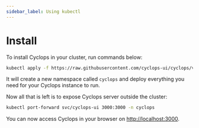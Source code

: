 ```yaml
---
sidebar_label: Using kubectl
---
```


# Install

To install Cyclops in your cluster, run commands below:

```bash
kubectl apply -f https://raw.githubusercontent.com/cyclops-ui/cyclops/v0.2.0/install/cyclops-install.yaml
```

It will create a new namespace called `cyclops` and deploy everything you need for your Cyclops instance to run.

Now all that is left is to expose Cyclops server outside the cluster:

```bash
kubectl port-forward svc/cyclops-ui 3000:3000 -n cyclops
```

You can now access Cyclops in your browser on [http://localhost:3000](http://localhost:3000).

